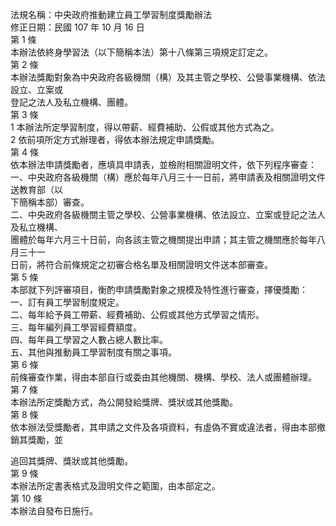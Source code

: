 法規名稱：中央政府推動建立員工學習制度獎勵辦法  
修正日期：民國 107 年 10 月 16 日  
第 1 條  
本辦法依終身學習法（以下簡稱本法）第十八條第三項規定訂定之。  
第 2 條  
本辦法獎勵對象為中央政府各級機關（構）及其主管之學校、公營事業機構、依法設立、立案或  
登記之法人及私立機構、團體。  
第 3 條  
1 本辦法所定學習制度，得以帶薪、經費補助、公假或其他方式為之。  
2 依前項所定方式辦理者，得依本辦法規定申請獎勵。  
第 4 條  
依本辦法申請獎勵者，應填具申請表，並檢附相關證明文件，依下列程序審查：  
一、中央政府各級機關（構）應於每年八月三十一日前，將申請表及相關證明文件送教育部（以  
下簡稱本部）審查。  
二、中央政府各級機關主管之學校、公營事業機構、依法設立、立案或登記之法人及私立機構、  
團體於每年六月三十日前，向各該主管之機關提出申請；其主管之機關應於每年八月三十一  
日前，將符合前條規定之初審合格名單及相關證明文件送本部審查。  
第 5 條  
本部就下列評審項目，衡酌申請獎勵對象之規模及特性進行審查，擇優獎勵：  
一、訂有員工學習制度規定。  
二、每年給予員工帶薪、經費補助、公假或其他方式學習之情形。  
三、每年編列員工學習經費額度。  
四、每年員工學習之人數占總人數比率。  
五、其他與推動員工學習制度有關之事項。  
第 6 條  
前條審查作業，得由本部自行或委由其他機關、機構、學校、法人或團體辦理。  
第 7 條  
本辦法所定獎勵方式，為公開發給獎牌、獎狀或其他獎勵。  
第 8 條  
依本辦法受獎勵者，其申請之文件及各項資料，有虛偽不實或違法者，得由本部撤銷其獎勵，並  


追回其獎牌、獎狀或其他獎勵。  
第 9 條  
本辦法所定書表格式及證明文件之範圍，由本部定之。  
第 10 條  
本辦法自發布日施行。  


